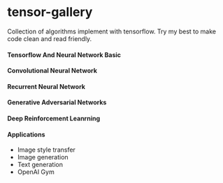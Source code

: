 # tensor-gallery
Collection of algorithms implement with tensorflow.
Try my best to make code clean and read friendly.

#### Tensorflow And Neural Network Basic
#### Convolutional Neural Network
#### Recurrent Neural Network
#### Generative Adversarial Networks
#### Deep Reinforcement Leanrning
#### Applications 

- Image style transfer
- Image generation
- Text generation
- OpenAI Gym

